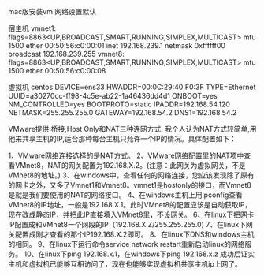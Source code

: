 mac版安装vm
网络设置默认

宿主机
    vmnet1: flags=8863<UP,BROADCAST,SMART,RUNNING,SIMPLEX,MULTICAST> mtu 1500
	ether 00:50:56:c0:00:01 
	inet 192.168.239.1 netmask 0xffffff00 broadcast 192.168.239.255
    vmnet8: flags=8863<UP,BROADCAST,SMART,RUNNING,SIMPLEX,MULTICAST> mtu 1500
        ether 00:50:56:c0:00:08 

虚拟机 centos
    DEVICE=ens33
    HWADDR=00:0C:29:40:F0:3F
    TYPE=Ethernet
    UUID=a30270cc-ff98-4c5e-ab22-1a46436dd4d1
    ONBOOT=yes
    NM_CONTROLLED=yes
    BOOTPROTO=static
    IPADDR=192.168.54.120
    NETMASK=255.255.255.0
    GATEWAY=192.168.54.2
    DNS1=192.168.54.2


VMware提供:桥接,Host Only和NAT三种连网方式. 我个人认为NAT方式较简单,用他来共享主机的IP,适合那种每台主机只允许一个IP的情况。具体配置如下：


1、VMware网络连接选择的是NAT方式。
2、VMware网络配置里的NAT项中查看VMnet8，NAT的网关配置为192.168.X.2。(注意：此网关为虚拟网关，不是VMnet8的地址。)
3、在windows中，查看任何的网络连接，您应该发现除了原有的网卡之外，又多了Vmnet1和Vmnet8。vmnet1是hostonly的接口，而Vmnet8是就是我们要使用的NAT的网络接口。 
4、在windows主机上用ipconfig查看VMnet8的IP地址，一般是192.168.X.1。此时VMnet8的配置应该是自动获取IP，现在改成静态IP，并把此IP直接填入VMnet8里，不设网关。 
6、在linux下把网卡IP配置成和VMnet8一个网段的IP（192.168.X.Z/255.255.255.0)
7、在linux下网关配置成刚才查看的那个IP192.168.X.2即可。
8、在linux下DNS和windows主机的相同。
9、在linux下运行命令service network restart重新启动linux的网络服务。
10、在linux下ping 192.168.x.1，在windows下ping 192.168.x.z 成功后证实主机和虚拟机已能够互相访问了，现在也能够实现虚拟机共享主机ip上网了。 